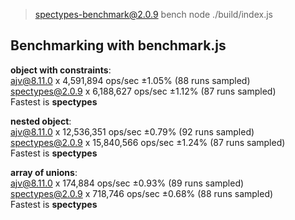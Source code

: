 
> spectypes-benchmark@2.0.9 bench
> node ./build/index.js

## Benchmarking with benchmark.js
<b>object with constraints</b>:</br>
ajv@8.11.0 x 4,591,894 ops/sec ±1.05% (88 runs sampled)</br>
spectypes@2.0.9 x 6,188,627 ops/sec ±1.12% (87 runs sampled)</br>
Fastest is <b>spectypes</b>

<b>nested object</b>:</br>
ajv@8.11.0 x 12,536,351 ops/sec ±0.79% (92 runs sampled)</br>
spectypes@2.0.9 x 15,840,566 ops/sec ±1.24% (87 runs sampled)</br>
Fastest is <b>spectypes</b>

<b>array of unions</b>:</br>
ajv@8.11.0 x 174,884 ops/sec ±0.93% (89 runs sampled)</br>
spectypes@2.0.9 x 718,746 ops/sec ±0.68% (88 runs sampled)</br>
Fastest is <b>spectypes</b>

